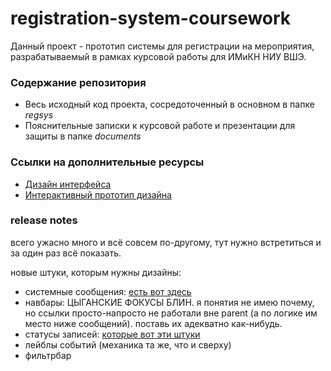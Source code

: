 # registration-system-coursework
Данный проект - прототип системы для регистрации на мероприятия, разрабатываемый в рамках курсовой работы для ИМиКН НИУ ВШЭ. 
### Содержание репозитория
- Весь исходный код проекта, сосредоточенный в основном в папке *regsys*
- Пояснительные записки к курсовой работе и презентации для защиты в папке *documents*
### Ссылки на дополнительные ресурсы
- [Дизайн интерфейса](https://www.figma.com/file/Kt2FDXipEGxZJmpCemKc7s/Registration-system?t=3hfefkVQvIIGJvIm-6)
- [Интерактивный прототип дизайна](https://www.figma.com/proto/Kt2FDXipEGxZJmpCemKc7s/Registration-system?page-id=1%3A2&node-id=6-95&viewport=120%2C127%2C0.14&scaling=scale-down&starting-point-node-id=6%3A95&show-proto-sidebar=1)
### release notes
всего ужасно много и всё совсем по-другому, тут нужно встретиться и за один раз всё показать.
  
новые штуки, которым нужны дизайны:
- системные сообщения: [есть вот здесь](https://docs.djangoproject.com/en/4.2/ref/contrib/messages/#message-tags)
- навбары: ЦЫГАНСКИЕ ФОКУСЫ БЛИН. я понятия не имею почему, но ссылки просто-напросто не работали вне parent (а по логике им место ниже сообщений). поставь их адекватно как-нибудь.
- статусы записей: [которые вот эти штуки](https://docs.djangoproject.com/en/4.2/ref/models/fields/#field-choices-enum-types)
- лейблы событий (механика та же, что и сверху)
- фильтрбар